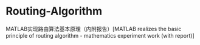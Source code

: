 # Routing-Algorithm
MATLAB实现路由算法基本原理（内附报告）[MATLAB realizes the basic principle of routing algorithm - mathematics experiment work (with report)]
